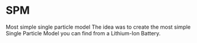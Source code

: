 # SPM
Most simple single particle model
The idea was to create the most simple Single Particle Model you can find from a Lithium-Ion Battery.
